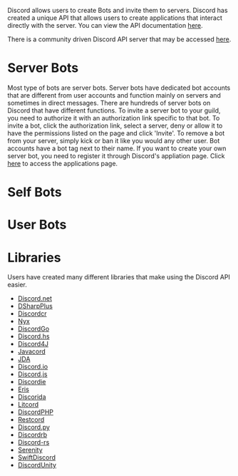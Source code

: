<!-- TITLE: Bots -->

Discord allows users to create Bots and invite them to servers. Discord has created a unique API that allows users to create applications that interact directly with the server. You can view the API documentation [here](https://discordapp.com/developers/docs/intro).

There is a community driven Discord API server that may be accessed [here](http://discord.gg/discord-api).
# Server Bots
Most type of bots are server bots. Server bots have dedicated bot accounts that are different from user accounts and function mainly on servers and sometimes in direct messages. There are hundreds of server bots on Discord that have different functions. To invite a server bot to your guild, you need to authorize it with an authorization link specific to that bot. To invite a bot, click the authorization link, select a server, deny or allow it to have the permissions listed on the page and click 'Invite'. To remove a bot from your server, simply kick or ban it like you would any other user. Bot accounts have a bot tag next to their name. If you want to create your own server bot, you need to register it through Discord's appliation page. Click [here](https://discordapp.com/developers/applications/me) to access the applications page.
# Self Bots
# User Bots
# Libraries
Users have created many different libraries that make using the Discord API easier.
* [Discord.net](https://github.com/RogueException/Discord.Net)
* [DSharpPlus](https://github.com/NaamloosDT/DSharpPlus)
* [Discordcr](https://github.com/meew0/discordcr)
* [Nyx](https://github.com/Hackzzila/nyx)
* [DiscordGo](https://github.com/bwmarrin/discordgo)
* [Discord.hs](https://gitlab.com/jkoike/Discord.hs)
* [Discord4J](https://github.com/austinv11/Discord4J)
* [Javacord](https://github.com/BtoBastian/Javacord)
* [JDA](https://github.com/DV8FromTheWorld/JDA)
* [Discord.io](https://github.com/izy521/discord.io )
* [Discord.js](https://github.com/hydrabolt/discord.js )
* [Discordie](https://github.com/qeled/discordie )
* [Eris](https://github.com/abalabahaha/eris )
* [Discorida](https://github.com/SinisterRectus/Discordia)
* [Litcord](https://github.com/satom99/litcord)
* [DiscordPHP](https://github.com/teamreflex/DiscordPHP)
* [Restcord](https://github.com/restcord/restcord)
* [Discord.py](https://github.com/Rapptz/discord.py)
* [Discordrb](https://github.com/meew0/discordrb)
* [Discord-rs](https://github.com/SpaceManiac/discord-rs)
* [Serenity](https://github.com/zeyla/serenity)
* [SwiftDiscord](https://github.com/nuclearace/SwiftDiscord)
* [DiscordUnity](https://github.com/robinhood128/DiscordUnity)